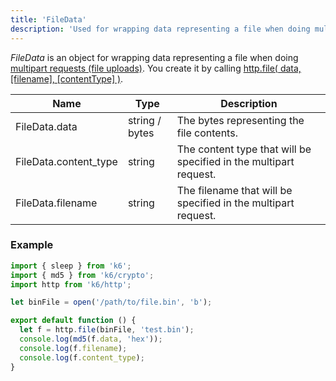 ```yaml
---
title: 'FileData'
description: 'Used for wrapping data representing a file when doing multipart requests (file uploads).'
---
```


_FileData_ is an object for wrapping data representing a file when doing
[multipart requests (file uploads)](/examples/data-uploads#multipart-request-uploading-a-file).
You create it by calling [http.file( data, [filename], [contentType] )](/javascript-api/k6-http/file-data-filename-contenttype).

| Name                  | Type           | Description                                                       |
| --------------------- | -------------- | ----------------------------------------------------------------- |
| FileData.data         | string / bytes | The bytes representing the file contents.                         |
| FileData.content_type | string         | The content type that will be specified in the multipart request. |
| FileData.filename     | string         | The filename that will be specified in the multipart request.     |

### Example

<CodeGroup labels={[]}>

```javascript
import { sleep } from 'k6';
import { md5 } from 'k6/crypto';
import http from 'k6/http';

let binFile = open('/path/to/file.bin', 'b');

export default function () {
  let f = http.file(binFile, 'test.bin');
  console.log(md5(f.data, 'hex'));
  console.log(f.filename);
  console.log(f.content_type);
}
```

</CodeGroup>
